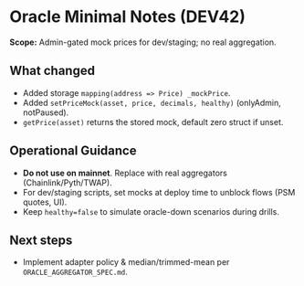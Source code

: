 # Oracle Minimal Notes (DEV42)
**Scope:** Admin-gated mock prices for dev/staging; no real aggregation.

## What changed
- Added storage `mapping(address => Price) _mockPrice`.
- Added `setPriceMock(asset, price, decimals, healthy)` (onlyAdmin, notPaused).
- `getPrice(asset)` returns the stored mock, default zero struct if unset.

## Operational Guidance
- **Do not use on mainnet**. Replace with real aggregators (Chainlink/Pyth/TWAP).
- For dev/staging scripts, set mocks at deploy time to unblock flows (PSM quotes, UI).
- Keep `healthy=false` to simulate oracle-down scenarios during drills.

## Next steps
- Implement adapter policy & median/trimmed-mean per `ORACLE_AGGREGATOR_SPEC.md`.
